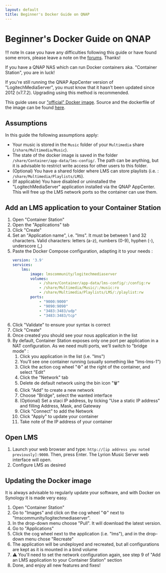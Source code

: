 ```yaml
---
layout: default
title: Beginner's Docker Guide on QNAP
---
```


# Beginner's Docker Guide on QNAP

!!! note
    In case you have any difficulties following this guide or have found some errors, please leave a note on the [forums](https://forums.slimdevices.com/forum/developer-forums/developers/1668265-documentation-update-call-for-volunteers). Thanks!

If you have a QNAP NAS which can run Docker containers aka. "Container Station", you are in luck!

If you're still running the QNAP AppCenter version of "LogitechMediaServer", you must know that it hasn't been updated since 2012 (v7.7.2). Upgrading using this method is recommended. 

This guide uses our ["official" Docker image](https://hub.docker.com/r/lmscommunity/logitechmediaserver/). Source and the dockerfile of the image can be found [here](https://github.com/LMS-Community/slimserver-platforms/tree/HEAD/Docker).

## Assumptions

In this guide the following assumptions apply:

- Your music is stored in the `Music` folder of your `Multimedia` share (`/share/Multimedia/Music`).
- The state of the docker image is saved in the folder `/share/Container/app-data/lms-config/`. The path can be anything, but it is advisable to restrict write access for other users to this folder.
- (Optional) You have a shared folder where LMS can store playlists (i.e. : `/share/Multimedia/Playlists/LMS`).
- (If applicable) You have disabled or uninstalled the "LogitechMediaServer" application installed via the QNAP AppCenter. This will free up the LMS network ports so the container can use them.

## Add an LMS application to your Container Station

1. Open "Container Station"
2. Open the "Applications" tab
3. Click "Create"
4. Set an "Application name", i.e. "lms". It must be between 1 and 32 characters. Valid characters: letters (a-z), numbers (0-9), hyphen (-), underscore (_)
5. Paste the Docker Compose configuration, adapting it to your needs :
    ``` yaml
    version: '3.9'
    services:
        lms:
            image: lmscommunity/logitechmediaserver
            volumes:
                - /share/Container/app-data/lms-config/:/config:rw
                - /share/Multimedia/Music/:/music:ro
                - /share/Multimedia/Playlists/LMS/:/playlist:rw
            ports:
                - "9000:9000"
                - "9090:9090"
                - "3483:3483/udp"
                - "3483:3483/tcp"
    ```
6. Click "Validate" to ensure your syntax is correct
7. Click "Create"
8. Once created you should see your nous application in the list
9. By default, Container Station exposes only one port per application in a NAT configuration. As we need multi ports, we'll switch to "bridge mode" :
   1. Click you application in the list (i.e. "lms")
   2. You'll see one container running (usually something like "lms-lms-1")
   3. Click the action cog wheel "⚙️" at the right of the container, and select "Edit"
   4. Click the "Network" tab
   5. Delete de default network using the bin icon "🗑️"
   6. Click "Add" to create a new network
   7. Choose "Bridge", select the wanted interface
   8. (Optional) Set a staci IP address, by ticking "Use a static IP address" and filling Address, Mask, and Gateway
   9. Click "Connect" to add the Network
   10. Click "Apply" to update your container
   11. Take note of the IP address of your container

## Open LMS

1. Launch your web browser and type: `http://[ip address you noted previously]:9000`. Then, press Enter. The Lyrion Music Server web interface will open.
2. Configure LMS as desired

## Updating the Docker image

It is always advisable to regularly update your software, and with Docker on Synology it is made very easy.

1. Open "Container Station"
2. Go to "Images" and click on the cog wheel "⚙️" next to "lmscommunity/logitechmediaserver".
3. In the drop-down menu choose "Pull". It will download the latest version.
4. Go to "Applications"
5. Click the cog wheel next to the application (i.e. "lms"), and in the drop-down menu chose "Recreate"
6. The application will be undeployed and recreated, but all configurations are kept as it is mounted in a bind volume
7. ⚠️ You'll need to set the network configuration again, see step 9 of "Add an LMS application to your Container Station" section
8. Done, and enjoy all new features and fixes!

